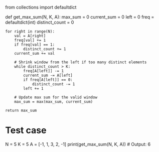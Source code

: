 from collections import defaultdict

def get_max_sum(N, K, A):
    max_sum = 0
    current_sum = 0
    left = 0
    freq = defaultdict(int)
    distinct_count = 0

    for right in range(N):
        val = A[right]
        freq[val] += 1
        if freq[val] == 1:
            distinct_count += 1
        current_sum += val

        # Shrink window from the left if too many distinct elements
        while distinct_count > K:
            freq[A[left]] -= 1
            current_sum -= A[left]
            if freq[A[left]] == 0:
                distinct_count -= 1
            left += 1

        # Update max sum for the valid window
        max_sum = max(max_sum, current_sum)

    return max_sum

# Test case
N = 5
K = 5
A = [-1, 1, 3, 2, -1]
print(get_max_sum(N, K, A))  # Output: 6